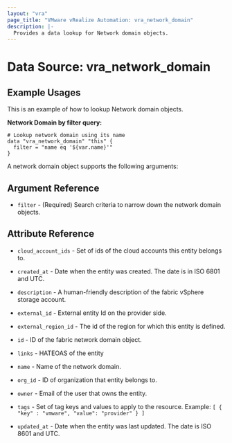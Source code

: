 ```yaml
---
layout: "vra"
page_title: "VMware vRealize Automation: vra_network_domain"
description: |-
  Provides a data lookup for Network domain objects.
---
```


# Data Source: vra_network_domain
## Example Usages
This is an example of how to lookup Network domain objects.

**Network Domain by filter query:**

```hcl
# Lookup network domain using its name
data "vra_network_domain" "this" {
  filter = "name eq '${var.name}'"
}
```

A network domain object supports the following arguments:

## Argument Reference
* `filter` - (Required) Search criteria to narrow down the network domain objects.

## Attribute Reference
* `cloud_account_ids` - Set of ids of the cloud accounts this entity belongs to.

* `created_at` - Date when the entity was created. The date is in ISO 6801 and UTC.

* `description` - A human-friendly description of the fabric vSphere storage account.

* `external_id` - External entity Id on the provider side.

* `external_region_id` - The id of the region for which this entity is defined.

* `id` - ID of the fabric network domain object.

* `links` - HATEOAS of the entity

* `name` - Name of the network domain.

* `org_id` - ID of organization that entity belongs to.

* `owner` - Email of the user that owns the entity.

* `tags` -  Set of tag keys and values to apply to the resource.
            Example: `[ { "key" : "vmware", "value": "provider" } ]`

* `updated_at` - Date when the entity was last updated. The date is ISO 8601 and UTC.
